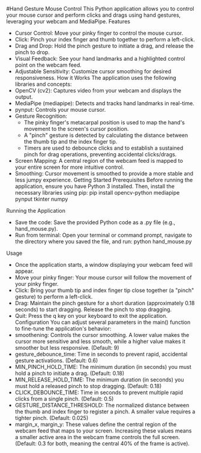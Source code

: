 #Hand Gesture Mouse Control
This Python application allows you to control your mouse cursor and perform clicks and drags using hand gestures, leveraging your webcam and MediaPipe.
Features
 * Cursor Control: Move your pinky finger to control the mouse cursor.
 * Click: Pinch your index finger and thumb together to perform a left-click.
 * Drag and Drop: Hold the pinch gesture to initiate a drag, and release the pinch to drop.
 * Visual Feedback: See your hand landmarks and a highlighted control point on the webcam feed.
 * Adjustable Sensitivity: Customize cursor smoothing for desired responsiveness.
How it Works
The application uses the following libraries and concepts:
 * OpenCV (cv2): Captures video from your webcam and displays the output.
 * MediaPipe (mediapipe): Detects and tracks hand landmarks in real-time.
 * pynput: Controls your mouse cursor.
 * Gesture Recognition:
   * The pinky finger's metacarpal position is used to map the hand's movement to the screen's cursor position.
   * A "pinch" gesture is detected by calculating the distance between the thumb tip and the index finger tip.
   * Timers are used to debounce clicks and to establish a sustained pinch for drag operations, preventing accidental clicks/drags.
 * Screen Mapping: A central region of the webcam feed is mapped to your entire screen for more intuitive control.
 * Smoothing: Cursor movement is smoothed to provide a more stable and less jumpy experience.
Getting Started
Prerequisites
Before running the application, ensure you have Python 3 installed. Then, install the necessary libraries using pip:
pip install opencv-python mediapipe pynput tkinter numpy

Running the Application
 * Save the code: Save the provided Python code as a .py file (e.g., hand_mouse.py).
 * Run from terminal: Open your terminal or command prompt, navigate to the directory where you saved the file, and run:
   python hand_mouse.py

Usage
 * Once the application starts, a window displaying your webcam feed will appear.
 * Move your pinky finger: Your mouse cursor will follow the movement of your pinky finger.
 * Click: Bring your thumb tip and index finger tip close together (a "pinch" gesture) to perform a left-click.
 * Drag: Maintain the pinch gesture for a short duration (approximately 0.18 seconds) to start dragging. Release the pinch to stop dragging.
 * Quit: Press the q key on your keyboard to exit the application.
Configuration
You can adjust several parameters in the main() function to fine-tune the application's behavior:
 * smoothening: Controls the cursor smoothing. A lower value makes the cursor more sensitive and less smooth, while a higher value makes it smoother but less responsive. (Default: 9)
 * gesture_debounce_time: Time in seconds to prevent rapid, accidental gesture activations. (Default: 0.6)
 * MIN_PINCH_HOLD_TIME: The minimum duration (in seconds) you must hold a pinch to initiate a drag. (Default: 0.18)
 * MIN_RELEASE_HOLD_TIME: The minimum duration (in seconds) you must hold a released pinch to stop dragging. (Default: 0.18)
 * CLICK_DEBOUNCE_TIME: Time in seconds to prevent multiple rapid clicks from a single pinch. (Default: 0.5)
 * GESTURE_DISTANCE_THRESHOLD: The normalized distance between the thumb and index finger to register a pinch. A smaller value requires a tighter pinch. (Default: 0.025)
 * margin_x, margin_y: These values define the central region of the webcam feed that maps to your screen. Increasing these values means a smaller active area in the webcam frame controls the full screen. (Default: 0.3 for both, meaning the central 40% of the frame is active).
 
